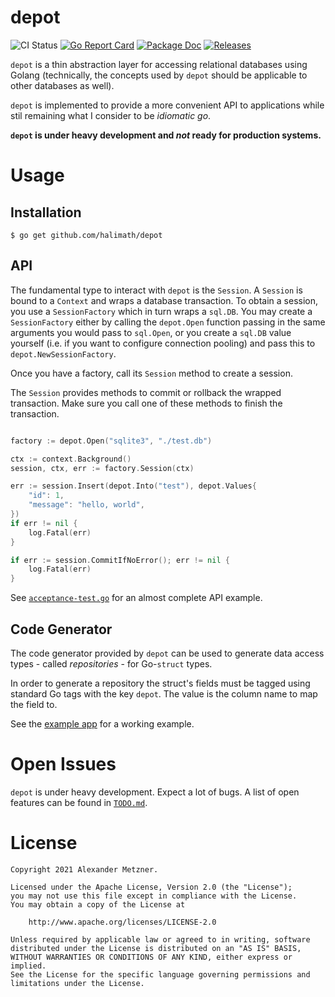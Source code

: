 # depot

![CI Status][ci-img-url] [![Go Report Card][go-report-card-img-url]][go-report-card-url] [![Package Doc][package-doc-img-url]][package-doc-url] [![Releases][release-img-url]][release-url]

`depot` is a thin abstraction layer for accessing relational databases using Golang (technically, 
the concepts used by `depot` should be applicable to other databases as well).

`depot` is implemented to provide a more convenient API to applications while stil remaining
what I consider to be _idiomatic go_.

**`depot` is under heavy development and _not_ ready for production systems.**

# Usage

## Installation

```
$ go get github.com/halimath/depot
```

## API

The fundamental type to interact with `depot` is the `Session`. A `Session` is bound
to a `Context` and wraps a database transaction. To obtain a session, you use a 
`SessionFactory` which in turn wraps a `sql.DB`. You may create a `SessionFactory`
either by calling the `depot.Open` function passing in the same arguments you would
pass to `sql.Open`, or you create a `sql.DB` value yourself (i.e. if you want to 
configure connection pooling) and pass this to `depot.NewSessionFactory`.

Once you have a factory, call its `Session` method to create a session.

The `Session` provides methods to commit or rollback the wrapped transaction. Make
sure you call one of these methods to finish the transaction.

```go

factory := depot.Open("sqlite3", "./test.db")

ctx := context.Background()
session, ctx, err := factory.Session(ctx)

err := session.Insert(depot.Into("test"), depot.Values{
    "id": 1,
    "message": "hello, world",
})
if err != nil {
    log.Fatal(err)
}

if err := session.CommitIfNoError(); err != nil {
    log.Fatal(err)
}
```

See [`acceptance-test.go`](./acceptance-test.go) for an almost complete API example.

## Code Generator

The code generator provided by `depot` can be used to generate data access types - 
called _repositories_ - for Go-`struct` types.

In order to generate a repository the struct's fields must be tagged using standard
Go tags with the key `depot`. The value is the column name to map the field to.

See the [example app](./example) for a working example.

# Open Issues

`depot` is under heavy development. Expect a lot of bugs. A list of open features 
can be found in [`TODO.md`](./TODO.md).

# License

```
Copyright 2021 Alexander Metzner.

Licensed under the Apache License, Version 2.0 (the "License");
you may not use this file except in compliance with the License.
You may obtain a copy of the License at

    http://www.apache.org/licenses/LICENSE-2.0

Unless required by applicable law or agreed to in writing, software
distributed under the License is distributed on an "AS IS" BASIS,
WITHOUT WARRANTIES OR CONDITIONS OF ANY KIND, either express or implied.
See the License for the specific language governing permissions and
limitations under the License.
```

[ci-img-url]: https://github.com/halimath/depot/workflows/CI/badge.svg
[go-report-card-img-url]: https://goreportcard.com/badge/github.com/halimath/depot
[go-report-card-url]: https://goreportcard.com/report/github.com/halimath/depot
[package-doc-img-url]: https://img.shields.io/badge/GoDoc-Reference-blue.svg
[package-doc-url]: https://pkg.go.dev/github.com/halimath/depot
[release-img-url]: https://img.shields.io/github/v/release/halimath/depot.svg
[release-url]: https://github.com/halimath/depot/releases